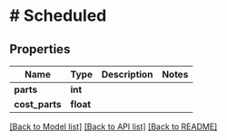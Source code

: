 # # Scheduled

## Properties

Name | Type | Description | Notes
------------ | ------------- | ------------- | -------------
**parts** | **int** |  |
**cost_parts** | **float** |  |

[[Back to Model list]](../../README.md#models) [[Back to API list]](../../README.md#endpoints) [[Back to README]](../../README.md)
